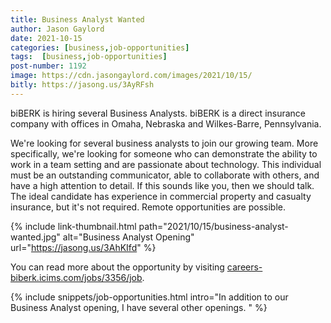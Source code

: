 ```yaml
---
title: Business Analyst Wanted
author: Jason Gaylord
date: 2021-10-15
categories: [business,job-opportunities]
tags:  [business,job-opportunities]
post-number: 1192
image: https://cdn.jasongaylord.com/images/2021/10/15/
bitly: https://jasong.us/3AyRFsh
---
```


biBERK is hiring several Business Analysts. biBERK is a direct insurance company with offices in Omaha, Nebraska and Wilkes-Barre, Pennsylvania. 

We're looking for several business analysts to join our growing team. More specifically, we're looking for someone who can demonstrate the ability to work in a team setting and are passionate about technology. This individual must be an outstanding communicator, able to collaborate with others, and have a high attention to detail. If this sounds like you, then we should talk. The ideal candidate has experience in commercial property and casualty insurance, but it's not required. Remote opportunities are possible.

{% include link-thumbnail.html path="2021/10/15/business-analyst-wanted.jpg" alt="Business Analyst Opening" url="https://jasong.us/3AhKIfd" %}

You can read more about the opportunity by visiting [careers-biberk.icims.com/jobs/3356/job](https://jasong.us/3AhKIfd).

{% include snippets/job-opportunities.html intro="In addition to our Business Analyst opening, I have several other openings. " %}